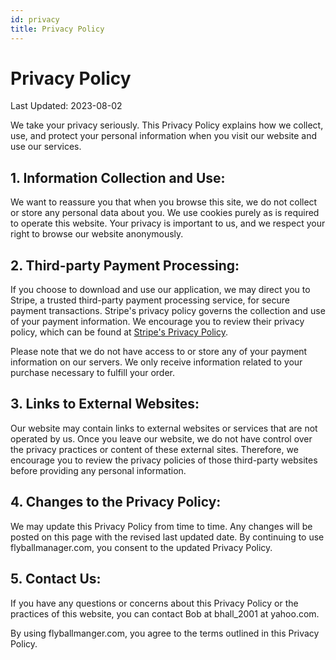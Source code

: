 ```yaml
---
id: privacy
title: Privacy Policy
---
```


# Privacy Policy

Last Updated: 2023-08-02

We take your privacy seriously. This Privacy Policy explains how we collect, use, and protect your personal information when you visit our website and use our services.

## 1. Information Collection and Use:

We want to reassure you that when you browse this site, we do not collect or store any personal data about you. We use cookies purely as is required to operate this website. Your privacy is important to us, and we respect your right to browse our website anonymously.

## 2. Third-party Payment Processing:

If you choose to download and use our application, we may direct you to Stripe, a trusted third-party payment processing service, for secure payment transactions. Stripe's privacy policy governs the collection and use of your payment information. We encourage you to review their privacy policy, which can be found at [Stripe's Privacy Policy](https://stripe.com/privacy).

Please note that we do not have access to or store any of your payment information on our servers. We only receive information related to your purchase necessary to fulfill your order.

## 3. Links to External Websites:

Our website may contain links to external websites or services that are not operated by us. Once you leave our website, we do not have control over the privacy practices or content of these external sites. Therefore, we encourage you to review the privacy policies of those third-party websites before providing any personal information.

## 4. Changes to the Privacy Policy:

We may update this Privacy Policy from time to time. Any changes will be posted on this page with the revised last updated date. By continuing to use flyballmanager.com, you consent to the updated Privacy Policy.

## 5. Contact Us:

If you have any questions or concerns about this Privacy Policy or the practices of this website, you can contact Bob at bhall_2001 at yahoo.com.

By using flyballmanger.com, you agree to the terms outlined in this Privacy Policy.
